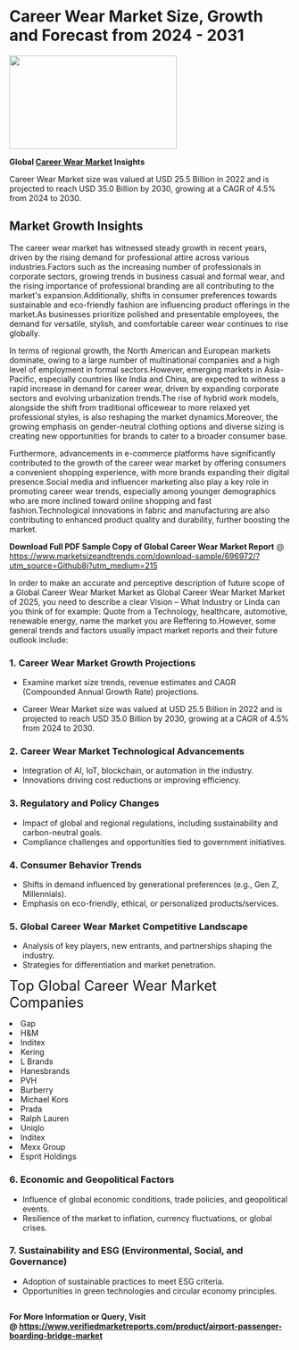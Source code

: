 <H1>Career Wear Market Size, Growth and Forecast from 2024 - 2031</H1><img class="aligncenter size-medium wp-image-584254" src="https://thirdeyenews.in/wp-content/uploads/2024/09/Global-Market-Research-300x168.jpeg" alt="" width="300" height="168" /><p><strong>Global&nbsp;<a href="https://www.marketsizeandtrends.com/download-sample/696972/?utm_source=Github8j?utm_medium=215">Career Wear Market</a> Insights</strong></p><p>Career Wear Market size was valued at USD 25.5 Billion in 2022 and is projected to reach USD 35.0 Billion by 2030, growing at a CAGR of 4.5% from 2024 to 2030.</p><p><h2>Market Growth Insights</h2> <p>The career wear market has witnessed steady growth in recent years, driven by the rising demand for professional attire across various industries.Factors such as the increasing number of professionals in corporate sectors, growing trends in business casual and formal wear, and the rising importance of professional branding are all contributing to the market's expansion.Additionally, shifts in consumer preferences towards sustainable and eco-friendly fashion are influencing product offerings in the market.As businesses prioritize polished and presentable employees, the demand for versatile, stylish, and comfortable career wear continues to rise globally.</p> <p>In terms of regional growth, the North American and European markets dominate, owing to a large number of multinational companies and a high level of employment in formal sectors.However, emerging markets in Asia-Pacific, especially countries like India and China, are expected to witness a rapid increase in demand for career wear, driven by expanding corporate sectors and evolving urbanization trends.The rise of hybrid work models, alongside the shift from traditional officewear to more relaxed yet professional styles, is also reshaping the market dynamics.Moreover, the growing emphasis on gender-neutral clothing options and diverse sizing is creating new opportunities for brands to cater to a broader consumer base.</p> <p>Furthermore, advancements in e-commerce platforms have significantly contributed to the growth of the career wear market by offering consumers a convenient shopping experience, with more brands expanding their digital presence.Social media and influencer marketing also play a key role in promoting career wear trends, especially among younger demographics who are more inclined toward online shopping and fast fashion.Technological innovations in fabric and manufacturing are also contributing to enhanced product quality and durability, further boosting the market.</p> <p><span class=""><strong>Download Full PDF Sample Copy of Global Career Wear Market Report</strong> @ <a href="https://www.marketsizeandtrends.com/download-sample/696972/?utm_source=Github8j?utm_medium=215" target="_blank">https://www.marketsizeandtrends.com/download-sample/696972/?utm_source=Github8j?utm_medium=215</a></span></p><p>In order to make an accurate and perceptive description of future scope of a Global&nbsp;Career Wear Market Market as Global&nbsp;Career Wear Market Market of 2025, you need to describe a clear Vision &ndash; What Industry or Linda can you think of for example: Quote from a Technology, healthcare, automotive, renewable energy, name the market you are Reffering to.However, some general trends and factors usually impact market reports and their future outlook include:</p><h3>1.&nbsp;<strong>Career Wear Market Growth Projections</strong></h3><ul><li>Examine market size trends, revenue estimates and CAGR (Compounded Annual Growth Rate) projections.</li><li><p>Career Wear Market size was valued at USD 25.5 Billion in 2022 and is projected to reach USD 35.0 Billion by 2030, growing at a CAGR of 4.5% from 2024 to 2030.</p></li></ul><h3>2.&nbsp;<strong>Career Wear Market Technological Advancements</strong></h3><ul><li>Integration of AI, IoT, blockchain, or automation in the industry.</li><li>Innovations driving cost reductions or improving efficiency.</li></ul><h3>3.&nbsp;<strong>Regulatory and Policy Changes</strong></h3><ul><li>Impact of global and regional regulations, including sustainability and carbon-neutral goals.</li><li>Compliance challenges and opportunities tied to government initiatives.</li></ul><h3>4.&nbsp;<strong>Consumer Behavior Trends</strong></h3><ul><li>Shifts in demand influenced by generational preferences (e.g., Gen Z, Millennials).</li><li>Emphasis on eco-friendly, ethical, or personalized products/services.</li></ul><h3>5.&nbsp;<strong>Global Career Wear Market Competitive Landscape</strong></h3><ul><li>Analysis of key players, new entrants, and partnerships shaping the industry.</li><li>Strategies for differentiation and market penetration.</li></ul><p data-pm-slice="1 1 []"><span style="color: inherit; font-family: inherit; font-size: 25px;">Top Global Career Wear Market Companies</span></p><div class="" data-test-id=""><p><li>Gap</li><li> H&M</li><li> Inditex</li><li> Kering</li><li> L Brands</li><li> Hanesbrands</li><li> PVH</li><li> Burberry</li><li> Michael Kors</li><li> Prada</li><li> Ralph Lauren</li><li> Uniqlo</li><li> Inditex</li><li> Mexx Group</li><li> Esprit Holdings</li></p></div><h3>6.&nbsp;<strong>Economic and Geopolitical Factors</strong></h3><ul><li>Influence of global economic conditions, trade policies, and geopolitical events.</li><li>Resilience of the market to inflation, currency fluctuations, or global crises.</li></ul><h3>7.&nbsp;<strong>Sustainability and ESG (Environmental, Social, and Governance)</strong></h3><ul><li>Adoption of sustainable practices to meet ESG criteria.</li><li>Opportunities in green technologies and circular economy principles.</li></ul><h2><strong style="font-size: 14px;">For More Information or Query, Visit @&nbsp;</strong><a style="background-color: #ffffff; font-size: 14px;" href="https://www.marketsizeandtrends.com/report/career-wear-market/" target="_blank">https://www.verifiedmarketreports.com/product/airport-passenger-boarding-bridge-market</a></h2>
